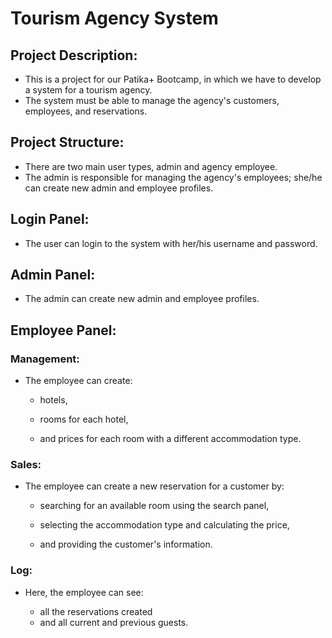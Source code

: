 # Tourism Agency System

## Project Description:
- This is a project for our Patika+ Bootcamp, in which we have to develop a system for a tourism agency.
- The system must be able to manage the agency's customers, employees, and reservations.
 

## Project Structure:
- There are two main user types, admin and agency employee.
- The admin is responsible for managing the agency's employees; she/he can create new admin and employee profiles.

## Login Panel:
- The user can login to the system with her/his username and password.



## Admin Panel:
- The admin can create new admin and employee profiles.



## Employee Panel:

### Management:

- The employee can create:
    - hotels,

    - rooms for each hotel,

    - and prices for each room with a different accommodation type.


### Sales:

- The employee can create a new reservation for a customer by:
    - searching for an available room using the search panel,

    - selecting the accommodation type and calculating the price,

    - and providing the customer's information.



### Log:
- Here, the employee can see:
            
  - all the reservations created
  - and all current and previous guests.

              